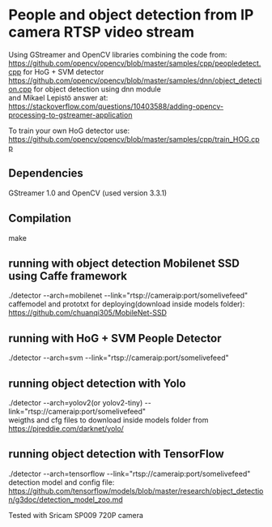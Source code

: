 # People and object detection from IP camera RTSP video stream 



Using GStreamer and OpenCV libraries combining the code from:   
https://github.com/opencv/opencv/blob/master/samples/cpp/peopledetect.cpp for HoG + SVM detector  
https://github.com/opencv/opencv/blob/master/samples/dnn/object_detection.cpp for object detection using dnn module    
and Mikael Lepistö answer at:  
https://stackoverflow.com/questions/10403588/adding-opencv-processing-to-gstreamer-application  


To train your own HoG detector use:  
https://github.com/opencv/opencv/blob/master/samples/cpp/train_HOG.cpp

##  Dependencies
GStreamer 1.0 and OpenCV (used version 3.3.1)

## Compilation  
make  
## running with object detection Mobilenet SSD using Caffe framework
./detector --arch=mobilenet --link="rtsp://cameraip:port/somelivefeed"    
caffemodel and prototxt for deploying(download inside models folder): https://github.com/chuanqi305/MobileNet-SSD

## running with HoG + SVM People Detector 
./detector --arch=svm --link="rtsp://cameraip:port/somelivefeed"

## running object detection with Yolo
./detector --arch=yolov2(or yolov2-tiny) --link="rtsp://cameraip:port/somelivefeed"  
weigths and cfg files to download inside models folder from https://pjreddie.com/darknet/yolo/  

## running object detection with TensorFlow 
./detector --arch=tensorflow --link="rtsp://cameraip:port/somelivefeed"  
detection model and config file:  
https://github.com/tensorflow/models/blob/master/research/object_detection/g3doc/detection_model_zoo.md

Tested with Sricam SP009 720P camera   
